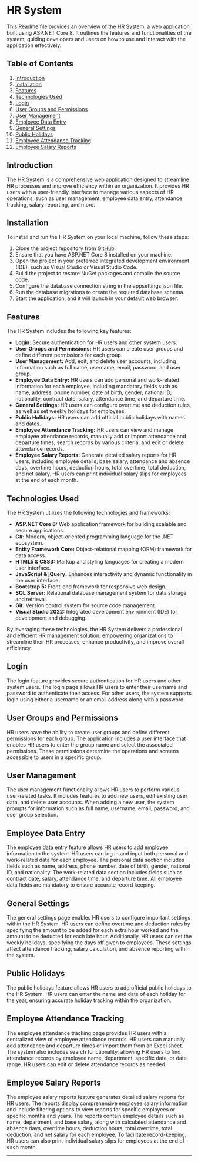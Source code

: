 # HR System

This Readme file provides an overview of the HR System, a web application built using ASP.NET Core 8. It outlines the features and functionalities of the system, guiding developers and users on how to use and interact with the application effectively.

## Table of Contents

1. [Introduction](#introduction)
2. [Installation](#installation)
3. [Features](#features)
4. [Technologies Used](#technologies-used)
5. [Login](#login)
6. [User Groups and Permissions](#user-groups-and-permissions)
7. [User Management](#user-management)
8. [Employee Data Entry](#employee-data-entry)
9. [General Settings](#general-settings)
10. [Public Holidays](#public-holidays)
11. [Employee Attendance Tracking](#employee-attendance-tracking)
12. [Employee Salary Reports](#employee-salary-reports)

## Introduction

The HR System is a comprehensive web application designed to streamline HR processes and improve efficiency within an organization. It provides HR users with a user-friendly interface to manage various aspects of HR operations, such as user management, employee data entry, attendance tracking, salary reporting, and more.

## Installation

To install and run the HR System on your local machine, follow these steps:

1. Clone the project repository from [GitHub](https://github.com/your-hr-system-repo).
2. Ensure that you have ASP.NET Core 8 installed on your machine.
3. Open the project in your preferred integrated development environment (IDE), such as Visual Studio or Visual Studio Code.
4. Build the project to restore NuGet packages and compile the source code.
5. Configure the database connection string in the appsettings.json file.
6. Run the database migrations to create the required database schema.
7. Start the application, and it will launch in your default web browser.

## Features

The HR System includes the following key features:

- **Login:** Secure authentication for HR users and other system users.
- **User Groups and Permissions:** HR users can create user groups and define different permissions for each group.
- **User Management:** Add, edit, and delete user accounts, including information such as full name, username, email, password, and user group.
- **Employee Data Entry:** HR users can add personal and work-related information for each employee, including mandatory fields such as name, address, phone number, date of birth, gender, national ID, nationality, contract date, salary, attendance time, and departure time.
- **General Settings:** HR users can configure overtime and deduction rules, as well as set weekly holidays for employees.
- **Public Holidays:** HR users can add official public holidays with names and dates.
- **Employee Attendance Tracking:** HR users can view and manage employee attendance records, manually add or import attendance and departure times, search records by various criteria, and edit or delete attendance records.
- **Employee Salary Reports:** Generate detailed salary reports for HR users, including employee details, base salary, attendance and absence days, overtime hours, deduction hours, total overtime, total deduction, and net salary. HR users can print individual salary slips for employees at the end of each month.

## Technologies Used

The HR System utilizes the following technologies and frameworks:

- **ASP.NET Core 8:** Web application framework for building scalable and secure applications.
- **C#:** Modern, object-oriented programming language for the .NET ecosystem.
- **Entity Framework Core:** Object-relational mapping (ORM) framework for data access.
- **HTML5 & CSS3:** Markup and styling languages for creating a modern user interface.
- **JavaScript & jQuery:** Enhances interactivity and dynamic functionality in the user interface.
- **Bootstrap 5:** Front-end framework for responsive web design.
- **SQL Server:** Relational database management system for data storage and retrieval.
- **Git:** Version control system for source code management.
- **Visual Studio 2022:** Integrated development environment (IDE) for development and debugging.

By leveraging these technologies, the HR System delivers a professional and efficient HR management solution, empowering organizations to streamline their HR processes, enhance productivity, and improve overall efficiency.

## Login

The login feature provides secure authentication for HR users and other system users. The login page allows HR users to enter their username and password to authenticate their access. For other users, the system supports login using either a username or an email address along with a password.

## User Groups and Permissions

HR users have the ability to create user groups and define different permissions for each group. The application includes a user interface that enables HR users to enter the group name and select the associated permissions. These permissions determine the operations and screens accessible to users in a specific group.

## User Management

The user management functionality allows HR users to perform various user-related tasks. It includes features to add new users, edit existing user data, and delete user accounts. When adding a new user, the system prompts for information such as full name, username, email, password, and user group selection.

## Employee Data Entry

The employee data entry feature allows HR users to add employee information to the system. HR users can log in and input both personal and work-related data for each employee. The personal data section includes fields such as name, address, phone number, date of birth, gender, national ID, and nationality. The work-related data section includes fields such as contract date, salary, attendance time, and departure time. All employee data fields are mandatory to ensure accurate record keeping.

## General Settings

The general settings page enables HR users to configure important settings within the HR System. HR users can define overtime and deduction rules by specifying the amount to be added for each extra hour worked and the amount to be deducted for each late hour. Additionally, HR users can set the weekly holidays, specifying the days off given to employees. These settings affect attendance tracking, salary calculation, and absence reporting within the system.

## Public Holidays

The public holidays feature allows HR users to add official public holidays to the HR System. HR users can enter the name and date of each holiday for the year, ensuring accurate holiday tracking within the organization.

## Employee Attendance Tracking

The employee attendance tracking page provides HR users with a centralized view of employee attendance records. HR users can manually add attendance and departure times or import them from an Excel sheet. The system also includes search functionality, allowing HR users to find attendance records by employee name, department, specific date, or date range. HR users can edit or delete attendance records as needed.

## Employee Salary Reports

The employee salary reports feature generates detailed salary reports for HR users. The reports display comprehensive employee salary information and include filtering options to view reports for specific employees or specific months and years. The reports contain employee details such as name, department, and base salary, along with calculated attendance and absence days, overtime hours, deduction hours, total overtime, total deduction, and net salary for each employee. To facilitate record-keeping, HR users can also print individual salary slips for employees at the end of each month.

---

